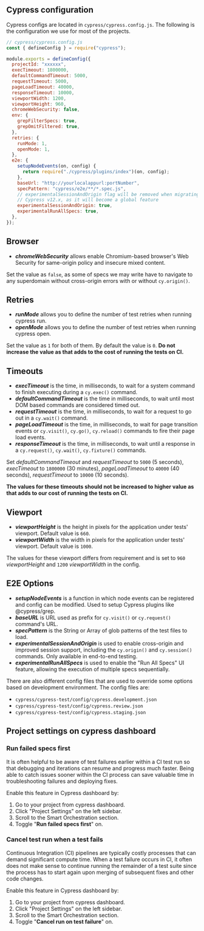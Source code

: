 ## Cypress configuration

Cypress configs are located in `cypress/cypress.config.js`. The following is the
configuration we use for most of the projects.

```javascript
// cypress/cypress.config.js
const { defineConfig } = require("cypress");

module.exports = defineConfig({
  projectId: "xxxxxx",
  execTimeout: 1800000,
  defaultCommandTimeout: 5000,
  requestTimeout: 5000,
  pageLoadTimeout: 40000,
  responseTimeout: 10000,
  viewportWidth: 1200,
  viewportHeight: 960,
  chromeWebSecurity: false,
  env: {
    grepFilterSpecs: true,
    grepOmitFiltered: true,
  },
  retries: {
    runMode: 1,
    openMode: 1,
  },
  e2e: {
    setupNodeEvents(on, config) {
      return require("./cypress/plugins/index")(on, config);
    },
    baseUrl: "http://yourlocalappurl:portNumber",
    specPattern: "cypress/e2e/**/*.spec.js",
    // experimentalSessionAndOrigin flag will be removed when migrating to
    // Cypress v12.x, as it will become a global feature
    experimentalSessionAndOrigin: true,
    experimentalRunAllSpecs: true,
  },
});
```

## Browser

- _**chromeWebSecurity**_ allows enable Chromium-based browser's Web Security
  for same-origin policy and insecure mixed content.

Set the value as `false`, as some of specs we may write have to navigate to any
superdomain without cross-origin errors with or without `cy.origin()`.

## Retries

- _**runMode**_ allows you to define the number of test retries when running
  cypress run.
- _**openMode**_ allows you to define the number of test retries when running
  cypress open.

Set the value as `1` for both of them. By default the value is `0`. **Do not
increase the value as that adds to the cost of running the tests on CI.**

## Timeouts

- _**execTimeout**_ is the time, in milliseconds, to wait for a system command
  to finish executing during a `cy.exec()` command.
- _**defaultCommandTimeout**_ is the time in milliseconds, to wait until most
  DOM based commands are considered timed out.
- _**requestTimeout**_ is the time, in milliseconds, to wait for a request to go
  out in a `cy.wait()` command.
- _**pageLoadTimeout**_ is the time, in milliseconds, to wait for page
  transition events or `cy.visit()`, `cy.go()`, `cy.reload()` commands to fire
  their page load events.
- _**responseTimeout**_ is the time, in milliseconds, to wait until a response
  in a `cy.request()`, `cy.wait()`, `cy.fixture()` commands.

Set _defaultCommandTimeout_ and _requestTimeout_ to `5000` (5 seconds),
_execTimeout_ to `1800000` (30 minutes), _pageLoadTimeout_ to `40000` (40
seconds), _requestTimeout_ to `10000` (10 seconds).

**The values for these timeouts should not be increased to higher value as that
adds to our cost of running the tests on CI.**

## Viewport

- _**viewportHeight**_ is the height in pixels for the application under tests'
  viewport. Default value is `660`.
- _**viewportWidth**_ is the width in pixels for the application under tests'
  viewport. Default value is `1000`.

The values for these viewport differs from requirement and is set to `960`
_viewportHeight_ and `1200` _viewportWidth_ in the config.

## E2E Options

- _**setupNodeEvents**_ is a function in which node events can be registered and
  config can be modified. Used to setup Cypress plugins like @cypress/grep.
- _**baseURL**_ is URL used as prefix for `cy.visit()` or `cy.request()`
  command's URL.
- _**specPattern**_ is the String or Array of glob patterns of the test files to
  load.
- _**experimentalSessionAndOrigin**_ is used to enable cross-origin and improved
  session support, including the `cy.origin()` and `cy.session()` commands. Only
  available in end-to-end testing.
- _**experimentalRunAllSpecs**_ is used to enable the "Run All Specs" UI
  feature, allowing the execution of multiple specs sequentially.

There are also different config files that are used to override some options
based on development environment. The config files are:

- `cypress/cypress-test/config/cypress.development.json`
- `cypress/cypress-test/config/cypress.review.json`
- `cypress/cypress-test/config/cypress.staging.json`

## Project settings on cypress dashboard

### Run failed specs first

It is often helpful to be aware of test failures earlier within a CI test run so
that debugging and iterations can resume and progress much faster. Being able to
catch issues sooner within the CI process can save valuable time in
troubleshooting failures and deploying fixes.

Enable this feature in Cypress dashboard by:

1. Go to your project from cypress dashboard.
2. Click "Project Settings" on the left sidebar.
3. Scroll to the Smart Orchestration section.
4. Toggle "**Run failed specs first**" on.

### Cancel test run when a test fails

Continuous Integration (CI) pipelines are typically costly processes that can
demand significant compute time. When a test failure occurs in CI, it often does
not make sense to continue running the remainder of a test suite since the
process has to start again upon merging of subsequent fixes and other code
changes.

Enable this feature in Cypress dashboard by:

1. Go to your project from cypress dashboard.
2. Click "Project Settings" on the left sidebar.
3. Scroll to the Smart Orchestration section.
4. Toggle "**Cancel run on test failure**" on.
